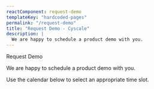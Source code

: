 ```yaml
---
reactComponent: request-demo
templateKey: "hardcoded-pages"
permalink: "/request-demo"
title: "Request Demo - Cyscale"
description: |
  We are happy to schedule a product demo with you.
---
```


Request Demo

We are happy to schedule a product demo with you.

Use the calendar below to select an appropriate time slot.


